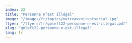 ```yaml
---
index: 22
title: "Personne n’est illégal"
image: "/images/fr/topics/notreavenirestsocial.jpg"
flyer: "/flyers/fr/goleft22-personne-n-est-illegal.pdf"
slug: "goleft22-personne-n-est-illegal"
lang: fr
---
```

